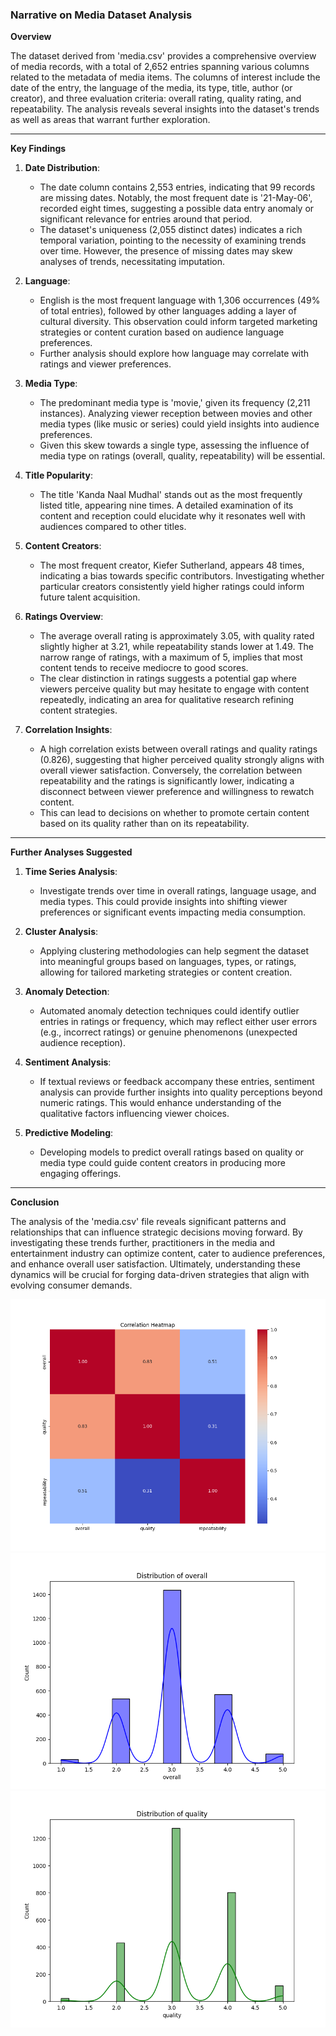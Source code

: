 ### Narrative on Media Dataset Analysis

**Overview**

The dataset derived from 'media.csv' provides a comprehensive overview of media records, with a total of 2,652 entries spanning various columns related to the metadata of media items. The columns of interest include the date of the entry, the language of the media, its type, title, author (or creator), and three evaluation criteria: overall rating, quality rating, and repeatability. The analysis reveals several insights into the dataset's trends as well as areas that warrant further exploration.

---

**Key Findings**

1. **Date Distribution**:
   - The date column contains 2,553 entries, indicating that 99 records are missing dates. Notably, the most frequent date is '21-May-06', recorded eight times, suggesting a possible data entry anomaly or significant relevance for entries around that period.
   - The dataset's uniqueness (2,055 distinct dates) indicates a rich temporal variation, pointing to the necessity of examining trends over time. However, the presence of missing dates may skew analyses of trends, necessitating imputation.

2. **Language**:
   - English is the most frequent language with 1,306 occurrences (49% of total entries), followed by other languages adding a layer of cultural diversity. This observation could inform targeted marketing strategies or content curation based on audience language preferences. 
   - Further analysis should explore how language may correlate with ratings and viewer preferences.

3. **Media Type**:
   - The predominant media type is 'movie,' given its frequency (2,211 instances). Analyzing viewer reception between movies and other media types (like music or series) could yield insights into audience preferences.
   - Given this skew towards a single type, assessing the influence of media type on ratings (overall, quality, repeatability) will be essential.

4. **Title Popularity**:
   - The title 'Kanda Naal Mudhal' stands out as the most frequently listed title, appearing nine times. A detailed examination of its content and reception could elucidate why it resonates well with audiences compared to other titles.
  
5. **Content Creators**:
   - The most frequent creator, Kiefer Sutherland, appears 48 times, indicating a bias towards specific contributors. Investigating whether particular creators consistently yield higher ratings could inform future talent acquisition.

6. **Ratings Overview**:
   - The average overall rating is approximately 3.05, with quality rated slightly higher at 3.21, while repeatability stands lower at 1.49. The narrow range of ratings, with a maximum of 5, implies that most content tends to receive mediocre to good scores.
   - The clear distinction in ratings suggests a potential gap where viewers perceive quality but may hesitate to engage with content repeatedly, indicating an area for qualitative research refining content strategies.

7. **Correlation Insights**:
   - A high correlation exists between overall ratings and quality ratings (0.826), suggesting that higher perceived quality strongly aligns with overall viewer satisfaction. Conversely, the correlation between repeatability and the ratings is significantly lower, indicating a disconnect between viewer preference and willingness to rewatch content.
   - This can lead to decisions on whether to promote certain content based on its quality rather than on its repeatability.

---

**Further Analyses Suggested**

1. **Time Series Analysis**:
   - Investigate trends over time in overall ratings, language usage, and media types. This could provide insights into shifting viewer preferences or significant events impacting media consumption.

2. **Cluster Analysis**:
   - Applying clustering methodologies can help segment the dataset into meaningful groups based on languages, types, or ratings, allowing for tailored marketing strategies or content creation.

3. **Anomaly Detection**:
   - Automated anomaly detection techniques could identify outlier entries in ratings or frequency, which may reflect either user errors (e.g., incorrect ratings) or genuine phenomenons (unexpected audience reception).

4. **Sentiment Analysis**:
   - If textual reviews or feedback accompany these entries, sentiment analysis can provide further insights into quality perceptions beyond numeric ratings. This would enhance understanding of the qualitative factors influencing viewer choices.

5. **Predictive Modeling**:
   - Developing models to predict overall ratings based on quality or media type could guide content creators in producing more engaging offerings.

---

**Conclusion**

The analysis of the 'media.csv' file reveals significant patterns and relationships that can influence strategic decisions moving forward. By investigating these trends further, practitioners in the media and entertainment industry can optimize content, cater to audience preferences, and enhance overall user satisfaction. Ultimately, understanding these dynamics will be crucial for forging data-driven strategies that align with evolving consumer demands.

![correlation_heatmap.png](correlation_heatmap.png)
![distribution_overall.png](distribution_overall.png)
![distribution_quality.png](distribution_quality.png)